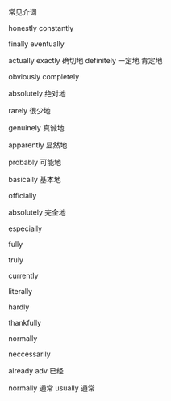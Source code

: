 常见介词

honestly
constantly

finally
eventually

actually
exactly 确切地
definitely 一定地 肯定地

obviously
completely

absolutely 绝对地

rarely 很少地

genuinely 真诚地

apparently 显然地

probably 可能地

basically 基本地

officially

absolutely 完全地

especially

fully

truly

currently

literally

hardly

thankfully

normally

neccessarily

already adv 已经

normally 通常
usually 通常

